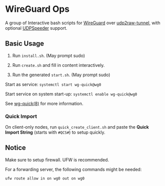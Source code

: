 # WireGuard Ops

A group of Interactive bash scripts for [WireGuard](https://github.com/WireGuard/wireguard-go) over [udp2raw-tunnel](https://github.com/wangyu-/udp2raw-tunnel), with optional [UDPSpeeder](https://github.com/wangyu-/UDPspeeder) support.

## Basic Usage

1. Run `install.sh`. (May prompt sudo)

2. Run `create.sh` and fill in content interactively.

3. Run the generated `start.sh`. (May prompt sudo)

Start as service: `systemctl start wg-quick@wg0`

Start service on system start-up: `systemctl enable wg-quick@wg0`

See [wg-quick(8)](https://man7.org/linux/man-pages/man8/wg-quick.8.html) for more information.

### Quick Import

On client-only nodes, run `quick_create_client.sh` and paste the **Quick Import String** (starts with `#QCS#`) to setup quickly.

## Notice

Make sure to setup firewall. UFW is recommended.

For a forwarding server, the following commands might be needed:

```
ufw route allow in on wg0 out on wg0
```
